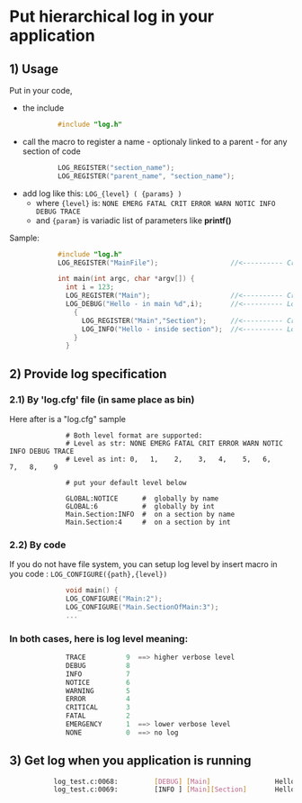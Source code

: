# Put hierarchical log in your application

## 1) Usage
Put in your code,
  * the include
  
```C
            #include "log.h"
```
             
  * call the macro to register a name - optionaly linked to a parent - for any section of code  
```C  
            LOG_REGISTER("section_name");
            LOG_REGISTER("parent_name", "section_name");
```

  * add log like this: `LOG_{level} ( {params} )`   
    * where `{level}` is: `NONE EMERG FATAL CRIT ERROR WARN NOTIC INFO DEBUG TRACE`
    * and `{param}` is variadic list of parameters like **printf()**
  
Sample:

```C  
            #include "log.h"
            LOG_REGISTER("MainFile");                  //<---------- Create a category for the entire file

            int main(int argc, char *argv[]) {
              int i = 123;
              LOG_REGISTER("Main");                    //<---------- Create a sub category 'Main'
              LOG_DEBUG("Hello - in main %d",i);       //<---------- Log as DEBUG level
                {
                  LOG_REGISTER("Main","Section");      //<---------- Create a sub sub category 'SectionOfMain'
                  LOG_INFO("Hello - inside section");  //<---------- Log as INFO level
                }
              }
```       

##  2) Provide log specification    
###   2.1) By 'log.cfg' file (in same place as bin)
Here after is a "log.cfg" sample

```shell  
              # Both level format are supported:
              # Level as str: NONE EMERG FATAL CRIT ERROR WARN NOTIC INFO DEBUG TRACE
              # Level as int: 0,   1,    2,    3,   4,    5,   6,    7,   8,    9

              # put your default level below

              GLOBAL:NOTICE      #  globally by name
              GLOBAL:6           #  globally by int
              Main.Section:INFO  #  on a section by name
              Main.Section:4     #  on a section by int
```

###   2.2) By code 
If you do not have file system, you can setup log level by insert macro in you code : `LOG_CONFIGURE({path},{level})` 
```C              
              void main() {
              LOG_CONFIGURE("Main:2");
              LOG_CONFIGURE("Main.SectionOfMain:3");
              ...
```

###   In both cases, here is log level meaning:
```C
              TRACE          9  ==> higher verbose level
              DEBUG          8
              INFO           7
              NOTICE         6
              WARNING        5
              ERROR          4
              CRITICAL       3
              FATAL          2
              EMERGENCY      1  ==> lower verbose level
              NONE           0  ==> no log
```

##  3) Get log when you application is running
```bash
           log_test.c:0068:         [DEBUG] [Main]                Hello - in main
           log_test.c:0069:         [INFO ] [Main][Section]       Hello - inside section
```
